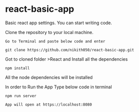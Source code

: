 # react-basic-app

Basic react app settings. You can start writing code.

Clone the repository to your local machine.

	Go to Terminal and paste below code and enter

	git clone https://github.com/nikith050/react-basic-app.git

Got to cloned folder >React and Install all the dependencies

	npm install

All the node dependencies will be installed

In order to Run the App Type below code in terminal

	npm run server

	App will open at https://localhost:8080
